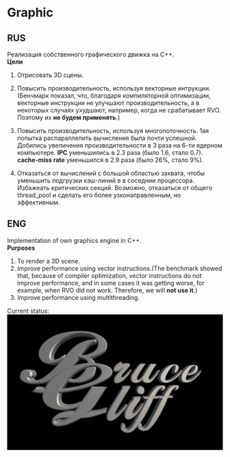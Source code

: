 # Graphic

## RUS
Реализация собственного графического движка на C++.\
**Цели**
1. Отрисовать 3D сцены.
2. Повысить производительность, используя векторные интрукции.(Бенчмарк показал, что, благодаря компиляторной оптимизации, векторные инструкции не улучшают производительность, а в некоторых случаях ухудшают, например, когда не срабатывает RVO. Поэтому их **не будем применять**.)
3. Повысить производительность, используя многопоточность.
1ая попытка распараллелить вычисления была почти успешной. Добились увеличения производительности в 3 раза на 6-ти ядерном компьютере. 
**IPC** уменьшились в 2.3 раза (было 1.6, стало 0.7). 
**cache-miss rate** уменьшился в 2.9 раза (было 26%, стало 9%).

3. Отказаться от вычислений с большой областью захвата, чтобы уменьшить подгрузки кэш-линий в в соседнии процессора. Избажеать критических секций. Возможно, отказаться от общего thread_pool и сделать его более узконаправленным, но эффективным.

## ENG
Implementation of own graphics engine in C++. \
**Purposes**
1. To render a 3D scene.
2. Improve performance using vector instructions.(The benchmark showed that, because of compiler optimization, vector instructions do not improve performance, and in some cases it was getting worse, for example, when RVO did not work. Therefore, we will **not use it**.)
3. Improve performance using multithreading.

Current status:
![](https://github.com/BruceGliff/Graphic/blob/master/BG.png "BruceGliff")
